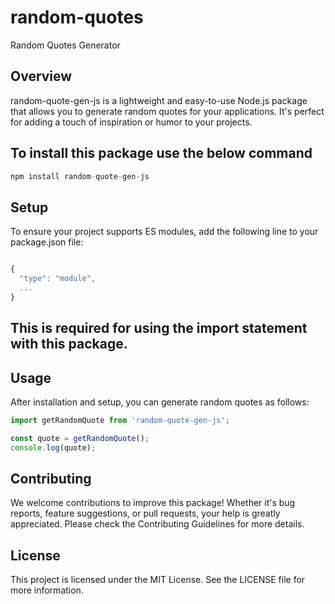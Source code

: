 # random-quotes
Random Quotes Generator

## Overview
random-quote-gen-js is a lightweight and easy-to-use Node.js package that allows you to generate random quotes for your applications. It's perfect for adding a touch of inspiration or humor to your projects.



## To install this package use the below command

```js
npm install random-quote-gen-js
```
## Setup
To ensure your project supports ES modules, add the following line to your package.json file:

```js

{
  "type": "module",
  ...
}

```
## This is required for using the import statement with this package.

## Usage
After installation and setup, you can generate random quotes as follows:

```js
import getRandomQuote from 'random-quote-gen-js';

const quote = getRandomQuote();
console.log(quote);
```

## Contributing
We welcome contributions to improve this package! Whether it's bug reports, feature suggestions, or pull requests, your help is greatly appreciated. Please check the Contributing Guidelines for more details.

## License
This project is licensed under the MIT License. See the LICENSE file for more information.




